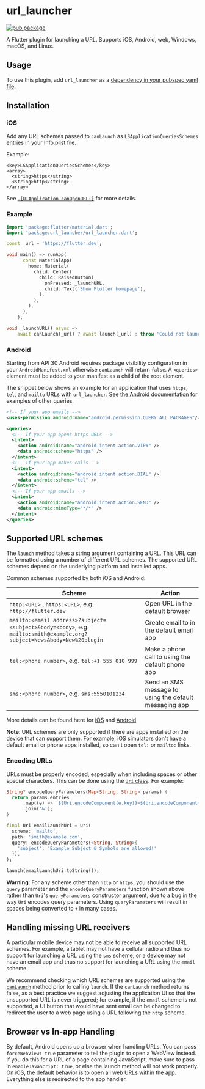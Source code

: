 # url_launcher

[![pub package](https://img.shields.io/pub/v/url_launcher.svg)](https://pub.dev/packages/url_launcher)

A Flutter plugin for launching a URL. Supports
iOS, Android, web, Windows, macOS, and Linux.

## Usage
To use this plugin, add `url_launcher` as a [dependency in your pubspec.yaml file](https://flutter.dev/platform-plugins/).

## Installation

### iOS
Add any URL schemes passed to `canLaunch` as `LSApplicationQueriesSchemes` entries in your Info.plist file.

Example:
```
<key>LSApplicationQueriesSchemes</key>
<array>
  <string>https</string>
  <string>http</string>
</array>
```

See [`-[UIApplication canOpenURL:]`](https://developer.apple.com/documentation/uikit/uiapplication/1622952-canopenurl) for more details.

### Example

``` dart
import 'package:flutter/material.dart';
import 'package:url_launcher/url_launcher.dart';

const _url = 'https://flutter.dev';

void main() => runApp(
      const MaterialApp(
        home: Material(
          child: Center(
            child: RaisedButton(
              onPressed: _launchURL,
              child: Text('Show Flutter homepage'),
            ),
          ),
        ),
      ),
    );

void _launchURL() async =>
    await canLaunch(_url) ? await launch(_url) : throw 'Could not launch $_url';
```

### Android

Starting from API 30 Android requires package visibility configuration in your
`AndroidManifest.xml` otherwise `canLaunch` will return `false`. A `<queries>`
element must be added to your manifest as a child of the root element.

The snippet below shows an example for an application that uses `https`, `tel`,
and `mailto` URLs with `url_launcher`. See
[the Android documentation](https://developer.android.com/training/package-visibility/use-cases)
for examples of other queries.

``` xml
<!-- If your app emails -->
<uses-permission android:name="android.permission.QUERY_ALL_PACKAGES"/>

<queries>
  <!-- If your app opens https URLs -->
  <intent>
    <action android:name="android.intent.action.VIEW" />
    <data android:scheme="https" />
  </intent>
  <!-- If your app makes calls -->
  <intent>
    <action android:name="android.intent.action.DIAL" />
    <data android:scheme="tel" />
  </intent>
  <!-- If your app emails -->
  <intent>
    <action android:name="android.intent.action.SEND" />
    <data android:mimeType="*/*" />
  </intent>
</queries>
```

## Supported URL schemes

The [`launch`](https://pub.dev/documentation/url_launcher/latest/url_launcher/launch.html) method
takes a string argument containing a URL. This URL
can be formatted using a number of different URL schemes. The supported
URL schemes depend on the underlying platform and installed apps.

Common schemes supported by both iOS and Android:

| Scheme | Action |
|---|---|
| `http:<URL>` , `https:<URL>`, e.g. `http://flutter.dev` | Open URL in the default browser |
| `mailto:<email address>?subject=<subject>&body=<body>`, e.g. `mailto:smith@example.org?subject=News&body=New%20plugin` | Create email to <email address> in the default email app |
| `tel:<phone number>`, e.g. `tel:+1 555 010 999` | Make a phone call to <phone number> using the default phone app |
| `sms:<phone number>`, e.g. `sms:5550101234` | Send an SMS message to <phone number> using the default messaging app |

More details can be found here for [iOS](https://developer.apple.com/library/content/featuredarticles/iPhoneURLScheme_Reference/Introduction/Introduction.html) and [Android](https://developer.android.com/guide/components/intents-common.html)

**Note**: URL schemes are only supported if there are apps installed on the device that can
support them. For example, iOS simulators don't have a default email or phone
apps installed, so can't open `tel:` or `mailto:` links.

### Encoding URLs

URLs must be properly encoded, especially when including spaces or other special
characters. This can be done using the
[`Uri` class](https://api.dart.dev/stable/2.7.1/dart-core/Uri-class.html).
For example:
```dart
String? encodeQueryParameters(Map<String, String> params) {
  return params.entries
      .map((e) => '${Uri.encodeComponent(e.key)}=${Uri.encodeComponent(e.value)}')
      .join('&');
}

final Uri emailLaunchUri = Uri(
  scheme: 'mailto',
  path: 'smith@example.com',
  query: encodeQueryParameters(<String, String>{
    'subject': 'Example Subject & Symbols are allowed!'
  }),
);

launch(emailLaunchUri.toString());
```

**Warning**: For any scheme other than `http` or `https`, you should use the
`query` parameter and the `encodeQueryParameters` function shown above rather
than `Uri`'s `queryParameters` constructor argument, due to
[a bug](https://github.com/dart-lang/sdk/issues/43838) in the way `Uri`
encodes query parameters. Using `queryParameters` will result in spaces being
converted to `+` in many cases.

## Handling missing URL receivers

A particular mobile device may not be able to receive all supported URL schemes.
For example, a tablet may not have a cellular radio and thus no support for
launching a URL using the `sms` scheme, or a device may not have an email app
and thus no support for launching a URL using the `email` scheme.

We recommend checking which URL schemes are supported using the
[`canLaunch`](https://pub.dev/documentation/url_launcher/latest/url_launcher/canLaunch.html)
method prior to calling `launch`. If the `canLaunch` method returns false, as a
best practice we suggest adjusting the application UI so that the unsupported
URL is never triggered; for example, if the `email` scheme is not supported, a
UI button that would have sent email can be changed to redirect the user to a
web page using a URL following the `http` scheme.

## Browser vs In-app Handling
By default, Android opens up a browser when handling URLs. You can pass
`forceWebView: true` parameter to tell the plugin to open a WebView instead.
If you do this for a URL of a page containing JavaScript, make sure to pass in
`enableJavaScript: true`, or else the launch method will not work properly. On
iOS, the default behavior is to open all web URLs within the app. Everything
else is redirected to the app handler.
